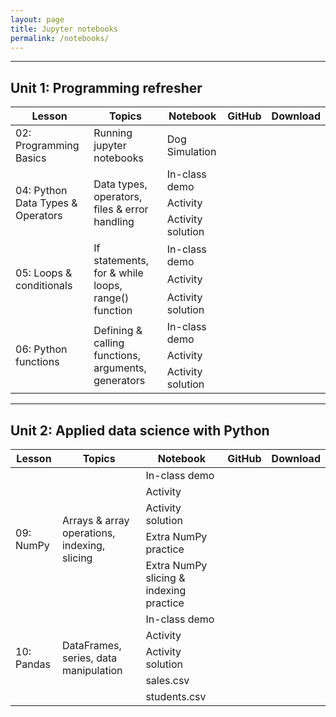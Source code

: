 ```yaml
---
layout: page
title: Jupyter notebooks
permalink: /notebooks/
---
```


---
## Unit 1: Programming refresher

<table>
    <thead>
    <tr>
        <th>Lesson</th>
        <th>Topics</th>
        <th>Notebook</th>
        <th>GitHub</th>
        <th>Download</th>
    </tr>
    </thead>
    <tbody>
    <tr>
        <td>02: Programming Basics</td>
        <td>Running jupyter notebooks</td>
        <td>Dog Simulation</td>
        <td style="text-align: center;">
            <a href="https://github.com/gperdrizet/programming_basics">
                <img src="https://raw.githubusercontent.com/FortAwesome/Font-Awesome/refs/heads/6.x/svgs/brands/github.svg" width="15" height="15">
            </a>
        </td>
        <td style="text-align: center;">
            <a href="https://gperdrizet.github.io/FSA_devops/assets/notebooks/unit1/dog_simulation.ipynb" download>
                <img src="https://raw.githubusercontent.com/FortAwesome/Font-Awesome/refs/heads/6.x/svgs/solid/download.svg" width="15" height="15">
            </a>
        </td>
    </tr>
    <tr>
        <td rowspan="3">04: Python Data Types & Operators</td>
        <td rowspan="3">Data types, operators, files & error handling</td>
        <td>In-class demo</td>
        <td style="text-align: center;">
            <a href="https://github.com/gperdrizet/FSA_devops/blob/main/docs/assets/notebooks/unit1/Lesson_04_demo.ipynb">
                <img src="https://raw.githubusercontent.com/FortAwesome/Font-Awesome/refs/heads/6.x/svgs/brands/github.svg" width="15" height="15">
            </a>
        </td>
        <td style="text-align: center;">
            <a href="https://gperdrizet.github.io/FSA_devops/assets/notebooks/unit1/Lesson_04_demo.ipynb" download>
                <img src="https://raw.githubusercontent.com/FortAwesome/Font-Awesome/refs/heads/6.x/svgs/solid/download.svg" width="15" height="15">
            </a>
        </td>
    </tr>
    <tr>
        <!--<td>04: Python Data Types & Operators</td>-->
        <!--<td>Data types, operators, files & error handling</td>-->
        <td>Activity</td>
        <td style="text-align: center;">
            <a href="https://github.com/gperdrizet/FSA_devops/blob/main/docs/assets/notebooks/unit1/Lesson_04_activity.ipynb">
                <img src="https://raw.githubusercontent.com/FortAwesome/Font-Awesome/refs/heads/6.x/svgs/brands/github.svg" width="15" height="15">
            </a>
        </td>
        <td style="text-align: center;">
            <a href="https://gperdrizet.github.io/FSA_devops/assets/notebooks/unit1/Lesson_04_activity.ipynb" download>
                <img src="https://raw.githubusercontent.com/FortAwesome/Font-Awesome/refs/heads/6.x/svgs/solid/download.svg" width="15" height="15">
            </a>
        </td>
    </tr>
    <tr>
        <!--<td>04: Python Data Types & Operators</td>-->
        <!--<td>Data types, operators, files & error handling</td>-->
        <td>Activity solution</td>
        <td style="text-align: center;">
            <a href="https://github.com/gperdrizet/FSA_devops/blob/main/docs/assets/notebooks/unit1/Lesson_04_activity_solution.ipynb">
                <img src="https://raw.githubusercontent.com/FortAwesome/Font-Awesome/refs/heads/6.x/svgs/brands/github.svg" width="15" height="15">
            </a>
        </td>
        <td style="text-align: center;">
            <a href="https://gperdrizet.github.io/FSA_devops/assets/notebooks/unit1/Lesson_04_activity_solution.ipynb" download>
                <img src="https://raw.githubusercontent.com/FortAwesome/Font-Awesome/refs/heads/6.x/svgs/solid/download.svg" width="15" height="15">
            </a>
        </td>
    </tr>
    <tr>
        <td rowspan="3">05: Loops & conditionals</td>
        <td rowspan="3">If statements, for & while loops, range() function</td>
        <td>In-class demo</td>
        <td style="text-align: center;">
            <a href="https://github.com/gperdrizet/FSA_devops/blob/main/docs/assets/notebooks/unit1/Lesson_05_demo.ipynb">
                <img src="https://raw.githubusercontent.com/FortAwesome/Font-Awesome/refs/heads/6.x/svgs/brands/github.svg" width="15" height="15">
            </a>
        </td>
        <td style="text-align: center;">
            <a href="https://gperdrizet.github.io/FSA_devops/assets/notebooks/unit1/Lesson_05_demo.ipynb" download>
                <img src="https://raw.githubusercontent.com/FortAwesome/Font-Awesome/refs/heads/6.x/svgs/solid/download.svg" width="15" height="15">
            </a>
        </td>
    </tr>
    <tr>
        <td>Activity</td>
        <td style="text-align: center;">
            <a href="https://github.com/gperdrizet/FSA_devops/blob/main/docs/assets/notebooks/unit1/Lesson_05_activity.ipynb">
                <img src="https://raw.githubusercontent.com/FortAwesome/Font-Awesome/refs/heads/6.x/svgs/brands/github.svg" width="15" height="15">
            </a>
        </td>
        <td style="text-align: center;">
            <a href="https://gperdrizet.github.io/FSA_devops/assets/notebooks/unit1/Lesson_05_activity.ipynb" download>
                <img src="https://raw.githubusercontent.com/FortAwesome/Font-Awesome/refs/heads/6.x/svgs/solid/download.svg" width="15" height="15">
            </a>
        </td>
    </tr>
    <tr>
        <td>Activity solution</td>
        <td style="text-align: center;">
            <a href="https://github.com/gperdrizet/FSA_devops/blob/main/docs/assets/notebooks/unit1/Lesson_05_activity_solution.ipynb">
                <img src="https://raw.githubusercontent.com/FortAwesome/Font-Awesome/refs/heads/6.x/svgs/brands/github.svg" width="15" height="15">
            </a>
        </td>
        <td style="text-align: center;">
            <a href="https://gperdrizet.github.io/FSA_devops/assets/notebooks/unit1/Lesson_05_activity_solution.ipynb" download>
                <img src="https://raw.githubusercontent.com/FortAwesome/Font-Awesome/refs/heads/6.x/svgs/solid/download.svg" width="15" height="15">
            </a>
        </td>
    </tr>
    <tr>
        <td rowspan="3">06: Python functions</td>
        <td rowspan="3">Defining & calling functions, arguments, generators</td>
        <td>In-class demo</td>
        <td style="text-align: center;">
            <a href="https://github.com/gperdrizet/FSA_devops/blob/main/docs/assets/notebooks/unit1/Lesson_06_demo.ipynb">
                <img src="https://raw.githubusercontent.com/FortAwesome/Font-Awesome/refs/heads/6.x/svgs/brands/github.svg" width="15" height="15">
            </a>
        </td>
        <td style="text-align: center;">
            <a href="https://gperdrizet.github.io/FSA_devops/assets/notebooks/unit1/Lesson_06_demo.ipynb" download>
                <img src="https://raw.githubusercontent.com/FortAwesome/Font-Awesome/refs/heads/6.x/svgs/solid/download.svg" width="15" height="15">
            </a>
        </td>
    </tr>
    <tr>
        <td>Activity</td>
        <td style="text-align: center;">
            <a href="https://github.com/gperdrizet/FSA_devops/blob/main/docs/assets/notebooks/unit1/Lesson_06_activity.ipynb">
                <img src="https://raw.githubusercontent.com/FortAwesome/Font-Awesome/refs/heads/6.x/svgs/brands/github.svg" width="15" height="15">
            </a>
        </td>
        <td style="text-align: center;">
            <a href="https://gperdrizet.github.io/FSA_devops/assets/notebooks/unit1/Lesson_06_activity.ipynb" download>
                <img src="https://raw.githubusercontent.com/FortAwesome/Font-Awesome/refs/heads/6.x/svgs/solid/download.svg" width="15" height="15">
            </a>
        </td>
    </tr>
    <tr>
        <td>Activity solution</td>
        <td style="text-align: center;">
            <a href="https://github.com/gperdrizet/FSA_devops/blob/main/docs/assets/notebooks/unit1/Lesson_06_activity_solution.ipynb">
                <img src="https://raw.githubusercontent.com/FortAwesome/Font-Awesome/refs/heads/6.x/svgs/brands/github.svg" width="15" height="15">
            </a>
        </td>
        <td style="text-align: center;">
            <a href="https://gperdrizet.github.io/FSA_devops/assets/notebooks/unit1/Lesson_06_activity_solution.ipynb" download>
                <img src="https://raw.githubusercontent.com/FortAwesome/Font-Awesome/refs/heads/6.x/svgs/solid/download.svg" width="15" height="15">
            </a>
        </td>
    </tr>
    </tbody>
</table>

---
## Unit 2: Applied data science with Python

<table>
    <thead>
    <tr>
        <th>Lesson</th>
        <th>Topics</th>
        <th>Notebook</th>
        <th>GitHub</th>
        <th>Download</th>
    </tr>
    </thead>
    <tbody>
    <tr>
        <td rowspan="5">09: NumPy</td>
        <td rowspan="5">Arrays & array operations, indexing, slicing</td>
        <td>In-class demo</td>
        <td style="text-align: center;">
            <a href="https://github.com/gperdrizet/FSA_devops/blob/main/docs/assets/notebooks/unit2/Lesson_09_demo.ipynb">
                <img src="https://raw.githubusercontent.com/FortAwesome/Font-Awesome/refs/heads/6.x/svgs/brands/github.svg" width="15" height="15">
            </a>
        </td>
        <td style="text-align: center;">
            <a href="https://gperdrizet.github.io/FSA_devops/assets/notebooks/unit2/Lesson_09_demo.ipynb" download>
                <img src="https://raw.githubusercontent.com/FortAwesome/Font-Awesome/refs/heads/6.x/svgs/solid/download.svg" width="15" height="15">
            </a>
        </td>
    </tr>
    <tr>
        <td>Activity</td>
        <td style="text-align: center;">
            <a href="https://github.com/gperdrizet/FSA_devops/blob/main/docs/assets/notebooks/unit2/Lesson_09_activity.ipynb">
                <img src="https://raw.githubusercontent.com/FortAwesome/Font-Awesome/refs/heads/6.x/svgs/brands/github.svg" width="15" height="15">
            </a>
        </td>
        <td style="text-align: center;">
            <a href="https://gperdrizet.github.io/FSA_devops/assets/notebooks/unit2/Lesson_09_activity.ipynb" download>
                <img src="https://raw.githubusercontent.com/FortAwesome/Font-Awesome/refs/heads/6.x/svgs/solid/download.svg" width="15" height="15">
            </a>
        </td>
    </tr>
    <tr>
        <td>Activity solution</td>
        <td style="text-align: center;">
            <a href="https://github.com/gperdrizet/FSA_devops/blob/main/docs/assets/notebooks/unit2/Lesson_09_activity_solution.ipynb">
                <img src="https://raw.githubusercontent.com/FortAwesome/Font-Awesome/refs/heads/6.x/svgs/brands/github.svg" width="15" height="15">
            </a>
        </td>
        <td style="text-align: center;">
            <a href="https://gperdrizet.github.io/FSA_devops/assets/notebooks/unit2/Lesson_09_activity_solution.ipynb" download>
                <img src="https://raw.githubusercontent.com/FortAwesome/Font-Awesome/refs/heads/6.x/svgs/solid/download.svg" width="15" height="15">
            </a>
        </td>
    </tr>
    <tr>
        <td>Extra NumPy practice</td>
        <td style="text-align: center;">
            <a href="https://github.com/gperdrizet/FSA_devops/blob/main/docs/assets/notebooks/unit2/NumPy_Practice_Problems.ipynb">
                <img src="https://raw.githubusercontent.com/FortAwesome/Font-Awesome/refs/heads/6.x/svgs/brands/github.svg" width="15" height="15">
            </a>
        </td>
        <td style="text-align: center;">
            <a href="https://gperdrizet.github.io/FSA_devops/assets/notebooks/unit2/NumPy_Practice_Problems.ipynb" download>
                <img src="https://raw.githubusercontent.com/FortAwesome/Font-Awesome/refs/heads/6.x/svgs/solid/download.svg" width="15" height="15">
            </a>
        </td>
    </tr>
    <tr>
        <td>Extra NumPy slicing & indexing practice</td>
        <td style="text-align: center;">
            <a href="https://github.com/gperdrizet/FSA_devops/blob/main/docs/assets/notebooks/unit2/Numpy_Indexing_&_Slicing_Practice.ipynb">
                <img src="https://raw.githubusercontent.com/FortAwesome/Font-Awesome/refs/heads/6.x/svgs/brands/github.svg" width="15" height="15">
            </a>
        </td>
        <td style="text-align: center;">
            <a href="https://gperdrizet.github.io/FSA_devops/assets/notebooks/unit2/Numpy_Indexing_&_Slicing_Practice.ipynb" download>
                <img src="https://raw.githubusercontent.com/FortAwesome/Font-Awesome/refs/heads/6.x/svgs/solid/download.svg" width="15" height="15">
            </a>
        </td>
    </tr>
    <tr>
        <td rowspan="5">10: Pandas</td>
        <td rowspan="5">DataFrames, series, data manipulation</td>
        <td>In-class demo</td>
        <td style="text-align: center;">
            <a href="https://github.com/gperdrizet/FSA_devops/blob/main/docs/assets/notebooks/unit2/Lesson_10_demo.ipynb">
                <img src="https://raw.githubusercontent.com/FortAwesome/Font-Awesome/refs/heads/6.x/svgs/brands/github.svg" width="15" height="15">
            </a>
        </td>
        <td style="text-align: center;">
            <a href="https://gperdrizet.github.io/FSA_devops/assets/notebooks/unit2/Lesson_10_demo.ipynb" download>
                <img src="https://raw.githubusercontent.com/FortAwesome/Font-Awesome/refs/heads/6.x/svgs/solid/download.svg" width="15" height="15">
            </a>
        </td>
    </tr>
    <tr>
        <td>Activity</td>
        <td style="text-align: center;">
            <a href="https://github.com/gperdrizet/FSA_devops/blob/main/docs/assets/notebooks/unit2/Lesson_10_activity.ipynb">
                <img src="https://raw.githubusercontent.com/FortAwesome/Font-Awesome/refs/heads/6.x/svgs/brands/github.svg" width="15" height="15">
            </a>
        </td>
        <td style="text-align: center;">
            <a href="https://gperdrizet.github.io/FSA_devops/assets/notebooks/unit2/Lesson_10_activity.ipynb" download>
                <img src="https://raw.githubusercontent.com/FortAwesome/Font-Awesome/refs/heads/6.x/svgs/solid/download.svg" width="15" height="15">
            </a>
        </td>
    </tr>
    <tr>
        <td>Activity solution</td>
        <td style="text-align: center;">
            <a href="https://github.com/gperdrizet/FSA_devops/blob/main/docs/assets/notebooks/unit2/Lesson_10_activity_solution.ipynb">
                <img src="https://raw.githubusercontent.com/FortAwesome/Font-Awesome/refs/heads/6.x/svgs/brands/github.svg" width="15" height="15">
            </a>
        </td>
        <td style="text-align: center;">
            <a href="https://gperdrizet.github.io/FSA_devops/assets/notebooks/unit2/Lesson_10_activity_solution.ipynb" download>
                <img src="https://raw.githubusercontent.com/FortAwesome/Font-Awesome/refs/heads/6.x/svgs/solid/download.svg" width="15" height="15">
            </a>
        </td>
    </tr>
    <tr>
        <td>sales.csv</td>
        <td style="text-align: center;">
            <a href="https://github.com/gperdrizet/FSA_devops/blob/main/docs/assets/notebooks/unit2/sales.csv">
                <img src="https://raw.githubusercontent.com/FortAwesome/Font-Awesome/refs/heads/6.x/svgs/brands/github.svg" width="15" height="15">
            </a>
        </td>
        <td style="text-align: center;">
            <a href="https://gperdrizet.github.io/FSA_devops/assets/notebooks/unit2/sales.csv" download>
                <img src="https://raw.githubusercontent.com/FortAwesome/Font-Awesome/refs/heads/6.x/svgs/solid/download.svg" width="15" height="15">
            </a>
        </td>
    </tr>
    <tr>
        <td>students.csv</td>
        <td style="text-align: center;">
            <a href="https://github.com/gperdrizet/FSA_devops/blob/main/docs/assets/notebooks/unit2/students.csv">
                <img src="https://raw.githubusercontent.com/FortAwesome/Font-Awesome/refs/heads/6.x/svgs/brands/github.svg" width="15" height="15">
            </a>
        </td>
        <td style="text-align: center;">
            <a href="https://gperdrizet.github.io/FSA_devops/assets/notebooks/unit2/students.csv" download>
                <img src="https://raw.githubusercontent.com/FortAwesome/Font-Awesome/refs/heads/6.x/svgs/solid/download.svg" width="15" height="15">
            </a>
        </td>
    </tr>
    </tbody>
</table>

